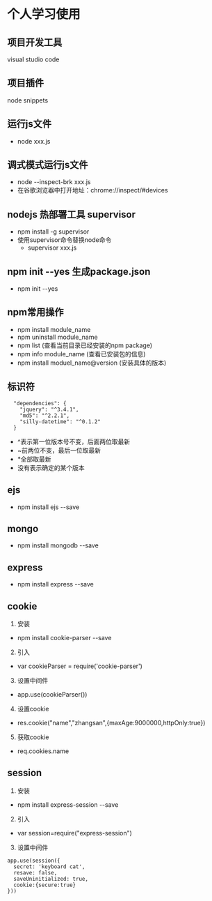 # 个人学习使用
## 项目开发工具
visual studio code

## 项目插件
node snippets

## 运行js文件
- node xxx.js

## 调式模式运行js文件
- node --inspect-brk xxx.js
- 在谷歌浏览器中打开地址：chrome://inspect/#devices

## nodejs 热部署工具 supervisor
- npm install -g supervisor
- 使用supervisor命令替换node命令
    - supervisor xxx.js

## npm init --yes 生成package.json
- npm init --yes

## npm常用操作
- npm install module_name
- npm uninstall module_name
- npm list (查看当前目录已经安装的npm package)
- npm info module_name (查看已安装包的信息)
- npm install moduel_name@version (安装具体的版本)

## 标识符
```
  "dependencies": {
    "jquery": "^3.4.1",
    "md5": "^2.2.1",
    "silly-datetime": "^0.1.2"
  }
```
- ^表示第一位版本号不变，后面两位取最新
- ~前两位不变，最后一位取最新
- *全部取最新
- 没有表示确定的某个版本

## ejs
- npm install ejs --save

## mongo
- npm install mongodb --save

## express
- npm install express --save

## cookie
1. 安装
- npm install cookie-parser --save
2. 引入
- var cookieParser = require('cookie-parser')
3. 设置中间件
- app.use(cookieParser())
4. 设置cookie
- res.cookie("name","zhangsan",{maxAge:9000000,httpOnly:true})
5. 获取cookie
- req.cookies.name

## session
1. 安装
- npm install express-session --save
2. 引入
- var session=require("express-session")
3. 设置中间件
```
app.use(session({
  secret: 'keyboard cat',
  resave: false,
  saveUninitialized: true,
  cookie:{secure:true}
}))
```



